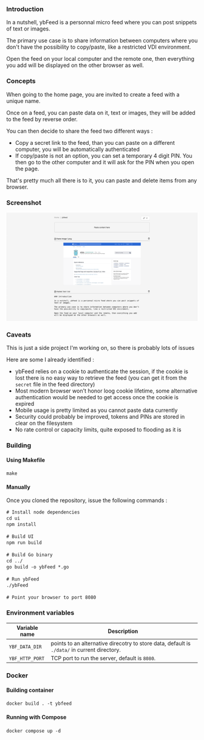 ### Introduction

In a nutshell, ybFeed is a personnal micro feed where you can post snippets of 
text or images.

The primary use case is to share information between computers where you don't
have the possibility to copy/paste, like a restricted VDI environment.

Open the feed on your local computer and the remote one, then everything you add
will be displayed on the other browser as well.

### Concepts

When going to the home page, you are invited to create a feed with a unique
name.

Once on a feed, you can paste data on it, text or images, they will be added
to the feed by reverse order.

You can then decide to share the feed two different ways :

- Copy a secret link to the feed, than you can paste on a different computer,
you will be automatically authenticated
- If copy/paste is not an option, you can set a temporary 4 digit PIN. You then
go to the other computer and it will ask for the PIN when you open the page.

That's pretty much all there is to it, you can paste and delete items from any
browser.

### Screenshot

![Screenshot](screenshot.png)

### Caveats

This is just a side project I'm working on, so there is probably lots of issues

Here are some I already identified :

- ybFeed relies on a cookie to authenticate the session, if the cookie is lost
there is no easy way to retrieve the feed (you can get it from the `secret` file
in the feed directory)
- Most modern browser won't honor loog cookie lifetime, some alternative
authentication would be needed to get access once the cookie is expired
- Mobile usage is pretty limited as you cannot paste data currently
- Security could probably be improved, tokens and PINs are stored in clear on
the filesystem
- No rate control or capacity limits, quite exposed to flooding as it is

### Building

#### Using Makefile

```
make
```

#### Manually

Once you cloned the repository, issue the following commands :
```
# Install node dependencies
cd ui
npm install

# Build UI
npm run build

# Build Go binary
cd ../
go build -o ybFeed *.go

# Run ybFeed
./ybFeed

# Point your browser to port 8080
```

### Environment variables
| Variable name | Description |
|---------------|-------------|
| `YBF_DATA_DIR` | points to an alternative direcotry to store data, default is `./data/` in current directory. |
| `YBF_HTTP_PORT` | TCP port to run the server, default is `8080`. |

### Docker

#### Building container

```
docker build . -t ybfeed
```

#### Running with Compose

```
docker compose up -d
```
